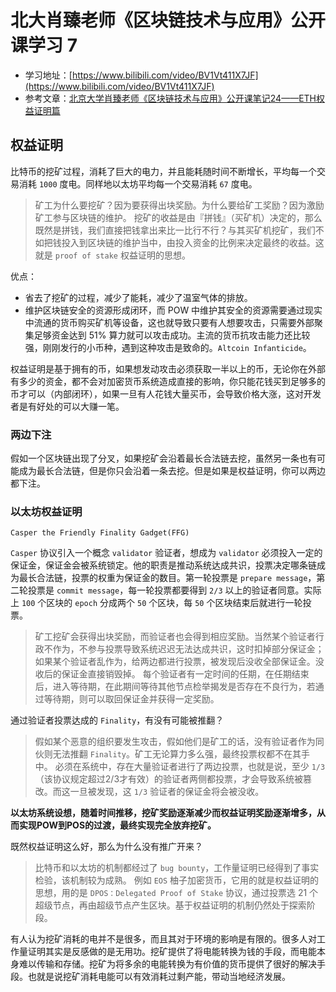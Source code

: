 # 北大肖臻老师《区块链技术与应用》公开课学习 7
* 学习地址：[https://www.bilibili.com/video/BV1Vt411X7JF](https://www.bilibili.com/video/BV1Vt411X7JF)
* 参考文章：[北京大学肖臻老师《区块链技术与应用》公开课笔记24——ETH权益证明篇](https://blog.nowcoder.net/n/a509ac93c75242438e71cb47fe59229c)

## 权益证明

比特币的挖矿过程，消耗了巨大的电力，并且能耗随时间不断增长，平均每一个交易消耗 `1000` 度电。同样地以太坊平均每一个交易消耗 `67` 度电。

> 矿工为什么要挖矿？因为要获得出块奖励。为什么要给矿工奖励？因为激励矿工参与区块链的维护。
> 挖矿的收益是由『拼钱』（买矿机）决定的，那么既然是拼钱，我们直接把钱拿出来比一比行不行？与其买矿机挖矿，我们不如把钱投入到区块链的维护当中，由投入资金的比例来决定最终的收益。这就是 `proof of stake` 权益证明的思想。

优点：
* 省去了挖矿的过程，减少了能耗，减少了温室气体的排放。
* 维护区块链安全的资源形成闭环，而 POW 中维护其安全的资源需要通过现实中流通的货币购买矿机等设备，这也就导致只要有人想要攻击，只需要外部聚集足够资金达到 51% 算力就可以攻击成功。主流的货币抗攻击能力还比较强，刚刚发行的小币种，遇到这种攻击是致命的。`Altcoin Infanticide`。

权益证明是基于拥有的币，如果想发动攻击必须获取一半以上的币，无论你在外部有多少的资金，都不会对加密货币系统造成直接的影响，你只能花钱买到足够多的币才可以（内部闭环），如果一旦有人花钱大量买币，会导致价格大涨，这对开发者是有好处的可以大赚一笔。

### 两边下注
假如一个区块链出现了分叉，如果挖矿会沿着最长合法链去挖，虽然另一条也有可能成为最长合法链，但是你只会沿着一条去挖。但是如果是权益证明，你可以两边都下注。

### 以太坊权益证明
`Casper the Friendly Finality Gadget(FFG)`

`Casper` 协议引入一个概念 `validator` 验证者，想成为 `validator` 必须投入一定的保证金，保证金会被系统锁定。他的职责是推动系统达成共识，投票决定哪条链成为最长合法链，投票的权重为保证金的数目。第一轮投票是 `prepare message`，第二轮投票是 `commit message`，每一轮投票都要得到 `2/3` 以上的验证者同意。实际上 `100` 个区块的 `epoch` 分成两个 `50` 个区块，每 `50` 个区块结束后就进行一轮投票。

> 矿工挖矿会获得出块奖励，而验证者也会得到相应奖励。当然某个验证者行政不作为，不参与投票导致系统迟迟无法达成共识，这时扣掉部分保证金；如果某个验证者乱作为，给两边都进行投票，被发现后没收全部保证金。没收后的保证金直接销毁掉。
> 每个验证者有一定时间的任期，在任期结束后，进入等待期，在此期间等待其他节点检举揭发是否存在不良行为，若通过等待期，则可以取回保证金并获得一定奖励。

通过验证者投票达成的 `Finality`，有没有可能被推翻？
> 假如某个恶意的组织要发生攻击，假如他们是矿工的话，没有验证者作为同伙则无法推翻 `Finality`。矿工无论算力多么强，最终投票权都不在其手中。
> 必须在系统中，存在大量验证者进行了两边投票，也就是说，至少 `1/3`（该协议规定超过2/3才有效）的验证者两侧都投票，才会导致系统被篡改。而这一旦被发现，这 `1/3` 验证者的保证金将会被没收。

**以太坊系统设想，随着时间推移，挖矿奖励逐渐减少而权益证明奖励逐渐增多，从而实现POW到POS的过渡，最终实现完全放弃挖矿。**

既然权益证明这么好，那么为什么没有推广开来？
> 比特币和以太坊的机制都经过了 `bug bounty`，工作量证明已经得到了事实检验，该机制较为成熟。
> 例如 `EOS` 柚子加密货币，它用的就是权益证明的思想，用的是 `DPOS：Delegated Proof of Stake` 协议，通过投票选 21 个超级节点，再由超级节点产生区块。基于权益证明的机制仍然处于探索阶段。

有人认为挖矿消耗的电并不是很多，而且其对于环境的影响是有限的。很多人对工作量证明其实是反感做的是无用功。挖矿提供了将电能转换为钱的手段，而电能本身难以传输和存储。挖矿为将多余的电能转换为有价值的货币提供了很好的解决手段。也就是说挖矿消耗电能可以有效消耗过剩产能，带动当地经济发展。